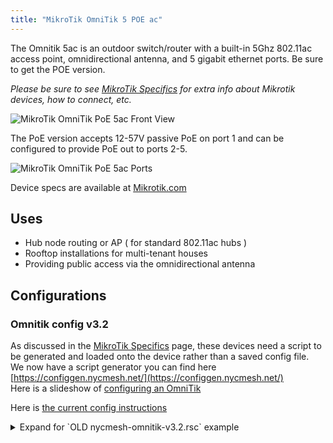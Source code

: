 ```yaml
---
title: "MikroTik OmniTik 5 POE ac"
---
```


The Omnitik 5ac is an outdoor switch/router with a built-in 5Ghz 802.11ac access point, omnidirectional antenna, and 5 gigabit ethernet ports. Be sure to get the POE version.

_Please be sure to see [MikroTik Specifics](/hardware/mikrotikspecifics) for extra info about Mikrotik devices, how to connect, etc._

![MikroTik OmniTik PoE 5ac Front View](/img/hardware/mikrotik_omnitik5poeac_front.jpg)

The PoE version accepts 12-57V passive PoE on port 1 and can be configured to provide PoE out to ports 2-5.

![MikroTik OmniTik PoE 5ac Ports](/img/hardware/mikrotik_omnitik5poeac_ports.jpg)

Device specs are available at [Mikrotik.com](https://mikrotik.com/product/rbomnitikpg_5hacd)

## Uses

*   Hub node routing or AP ( for standard 802.11ac hubs )
*   Rooftop installations for multi-tenant houses
*   Providing public access via the omnidirectional antenna

## Configurations

### Omnitik config v3.2
As discussed in the [MikroTik Specifics](/hardware/mikrotikspecifics) page, these devices need a script to be generated and loaded onto the device rather than a saved config file.  
We now have a script generator you can find here [https://configgen.nycmesh.net/](https://configgen.nycmesh.net/)   
Here is a slideshow of [configuring an OmniTik](https://docs.google.com/presentation/d/1V91gqeo19D-6bTG3Mtj7dhx7ERlzHOkplmf9-kAI3NU/present)  

Here is [the current config instructions](../config/#omni)

<details>
<summary>Expand for `OLD nycmesh-omnitik-v3.2.rsc` example</summary>
  
The is our obsolete 3.2 template script which needs some variables filled in.  
This script _only_ works on the OmniTik 5ac PoE model  

Version 3.2 Changelog:

*   Separation of Public vs Tenant subnet  
*   Fixed BGP sync missed config parameter  
*   Startup delay ( ref Mikrotik forums )  
*   Tada sound effect  
*   Better firewall rules

```
:global nodenumber 1111
:global bgpasn 61111
:global ipprefix "10.70.111"
:global iptenantsrange 10.70.111.5-10.70.111.119
:global iptenantsgw 10.70.111.1
:global ippublicrange 10.70.111.130-10.70.111.180
:global ippublicgw 10.70.111.129
:global dns 10.10.10.10,1.1.1.1

/delay 15

:for j from=1 to=4 step=1 do={
  :for i from=2000 to=50 step=-400 do={
    :beep frequency=$i length=11ms;
    :delay 11ms;
  }
  :for i from=800 to=2000 step=400 do={
    :beep frequency=$i length=11ms;
    :delay 11ms;
  }
}

:foreach x in=[/interface wireless find] do={ /interface wireless reset-configuration $x }

:for t from=1200 to=350 step=-50 do={
  :beep frequency=$t length=33ms;
  :delay 33ms;
}

:beep frequency=500 length=100ms

/ip address add address=192.168.88.1/24 interface=ether3 network=192.168.88.0

:beep frequency=600 length=100ms

/interface ethernet
set [ find default-name=ether5 ] poe-out=forced-on

:beep frequency=700 length=100ms

/interface wireless security-profiles
add authentication-types=wpa-psk,wpa2-psk management-protection=allowed mode=\
    dynamic-keys name=nycmeshnet supplicant-identity=nycmesh \
    wpa-pre-shared-key=nycmeshnet wpa2-pre-shared-key=nycmeshnet

:beep frequency=800 length=100ms

/interface wireless
set [ find default-name=wlan1 ] band=5ghz-a/n/ac channel-width=20/40/80mhz-Ceee disabled=no distance=indoors frequency=auto mode=ap-bridge security-profile=nycmeshnet ssid=("nycmesh-" . $nodenumber . "-omni")  wireless-protocol=802.11 wps-mode=disabled
add disabled=no master-interface=wlan1 name=wlan2 ssid="-NYC Mesh Community WiFi-" wps-mode=disabled

:beep frequency=900 length=100ms

/interface bridge
add auto-mac=yes name=publicaccess
add auto-mac=yes name=tenants

:beep frequency=1000 length=100ms

/ip address
add address=($ipprefix . ".1/25") interface=tenants network=($ipprefix . ".0")
add address=($ipprefix . ".129/26") interface=publicaccess network=($ipprefix . ".128")

:beep frequency=1100 length=100ms

/interface bridge port
add bridge=tenants interface=ether1
add bridge=tenants interface=ether2
add bridge=tenants interface=ether3
add bridge=tenants interface=ether4
add bridge=tenants interface=wlan1
add bridge=publicaccess interface=wlan2

:beep frequency=1200 length=100ms

/ip pool
add name=tenants ranges=$iptenantsrange
add name=publicaccess ranges=$ippublicrange

:beep frequency=1300 length=100ms

/ip dhcp-server
add address-pool=tenants disabled=no interface=tenants name=tenantsdhcp
add address-pool=publicaccess disabled=no interface=publicaccess name=publicaccessdhcp

:beep frequency=1400 length=100ms

/routing bgp instance
set default as=$bgpasn disabled=no

:beep frequency=1500 length=100ms

/routing bgp network
add network=($ipprefix . ".0/24") synchronize=no

:beep frequency=1600 length=100ms

/ip dhcp-server network
add address=($ipprefix . ".0/25") dns-server=10.10.10.10 gateway=($ipprefix . ".1") netmask=25
add address=($ipprefix . ".128/26") dns-server=10.10.10.10 gateway=($ipprefix . ".129") netmask=25

:beep frequency=1700 length=100ms

/ip firewall filter
add action=accept chain=input protocol=icmp
add action=drop chain=forward in-interface=publicaccess out-interface=tenants
add action=drop chain=input in-interface=publicaccess
add action=accept chain=forward
add action=accept chain=input

:beep frequency=1800 length=100ms

/system clock set time-zone-name=America/New_York
/system identity set name=("nycmesh-" . $nodenumber . "-omni")

:beep frequency=500 length=200ms;
:delay 500ms;
:beep frequency=500 length=200ms;
:delay 200ms;
:beep frequency=800 length=500ms;
:delay 50ms;
```
### How to apply config:
1.   Acquire config parameters ( BGP ASN, IP range, node number, etc. )
2.   Fill in config file parameters at the top of the script.  
      Save as __nycmesh-omni-####.rsc__ where #### is your node number.  
      The file must be named with `.rsc` at the end.  
*   Factory Reset device if needed ( see [MikroTik Specifics](/hardware/mikrotikspecifics) for details )  
    _( Connect to a port besides Port 1 )_  
*   Update firmware to latest on your device ( see [Mikrotik Firmware](/software/mikrotikfirmware) )  
*   Upload the rsc file  
      *   The file needs to be in the `flash/` folder. However, there is no way to create a folder from the device.
      *   Instead you need to upload the file using scp.
      *   From a Mac or Linux desktop, upload the file using scp:  
          `scp nycmesh-omni-####.rsc admin@192.168.88.1:flash/`  
          You may need to confirm the SSH key ( typical with SSH )       
      *   From a Windows desktop, you must have [PuTTY](https://www.chiark.greenend.org.uk/~sgtatham/putty/latest.html) installed and run the following command from the command prompt:
          `pscp -scp nycmesh-omni-####.rsc admin@192.168.88.1:flash/`  
      * You should see the file in the WebUI as `flash/nycmesh-omni-####.rsc`
*   Factory Reset the device with the option to restore this script.
      * From Web UI:
          * WebFig > System > Reset Configuration. Select:
          * No Defaults
          * Run After Reset: `flash/nycmesh-omni-####.rsc`
          * Apply
      * Or from CLI:
          * `/system reset-configuration run-after-reset=flash/nycmesh-omni-####.rsc no-defaults=yes`
          * Dangerous Reset anyway? Y

</details>

